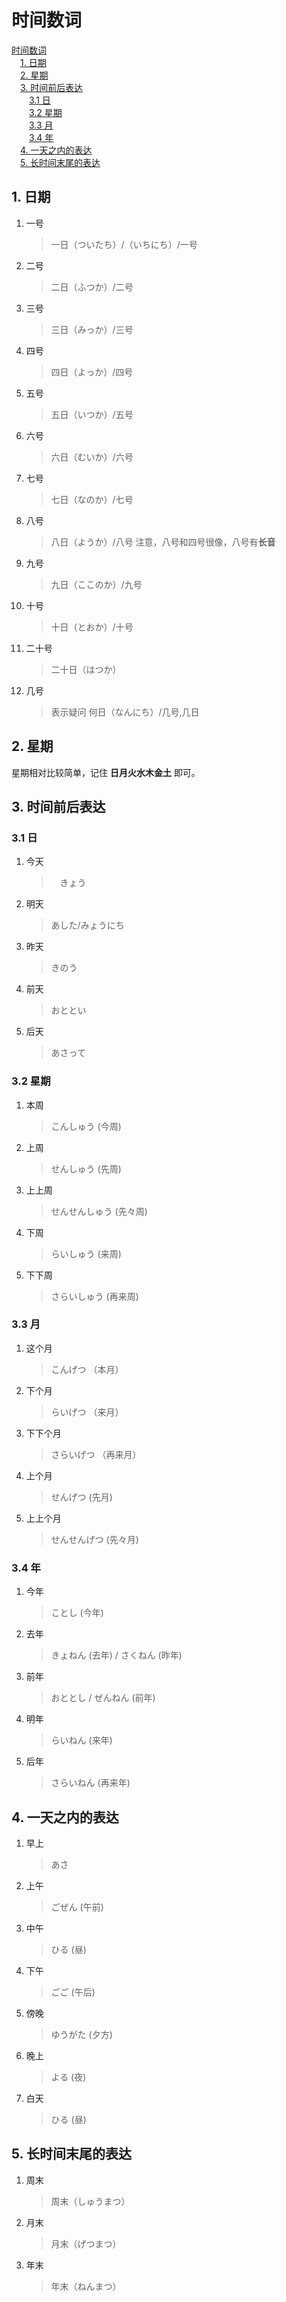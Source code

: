 # 时间数词

<!-- MDTOC maxdepth:6 firsth1:1 numbering:0 flatten:0 bullets:0 updateOnSave:1 -->

[时间数词](#时间数词)   
&emsp;[1. 日期](#1-日期)   
&emsp;[2. 星期](#2-星期)   
&emsp;[3. 时间前后表达](#3-时间前后表达)   
&emsp;&emsp;[3.1 日](#31-日)   
&emsp;&emsp;[3.2 星期](#32-星期)   
&emsp;&emsp;[3.3 月](#33-月)   
&emsp;&emsp;[3.4 年](#34-年)   
&emsp;[4. 一天之内的表达](#4-一天之内的表达)   
&emsp;[5. 长时间末尾的表达](#5-长时间末尾的表达)   

<!-- /MDTOC -->

## 1. 日期

1. 一号

    > 一日（ついたち）/（いちにち）/一号
2. 二号

    > 二日（ふつか）/二号
3. 三号

    > 三日（みっか）/三号
4. 四号

    > 四日（よっか）/四号
5. 五号

    > 五日（いつか）/五号
6. 六号

    > 六日（むいか）/六号
7. 七号

    > 七日（なのか）/七号
8. 八号

    > 八日（ようか）/八号
    > 注意，八号和四号很像，八号有**长音**
9. 九号

    > 九日（ここのか）/九号
10. 十号

    > 十日（とおか）/十号
11. 二十号

    > 二十日（はつか）
12. 几号

    > 表示疑问
    > 何日（なんにち）/几号,几日

## 2. 星期

星期相对比较简单，记住 **日月火水木金土** 即可。

## 3. 时间前后表达

### 3.1 日

1. 今天

    >　きょう
2. 明天

    > あした/みょうにち
3. 昨天

    > きのう
4. 前天

    > おととい
5. 后天

    > あさって

### 3.2 星期

1. 本周

    > こんしゅう (今周)
2. 上周

    > せんしゅう (先周)
3. 上上周

    > せんせんしゅう (先々周)
4. 下周

    > らいしゅう (来周)
5. 下下周

    > さらいしゅう (再来周)

### 3.3 月

1. 这个月

    > こんげつ （本月）
2. 下个月

    > らいげつ （来月）
3. 下下个月

    > さらいげつ （再来月）
4. 上个月

    > せんげつ (先月)
5. 上上个月

    > せんせんげつ (先々月)

### 3.4 年

1. 今年

    > ことし (今年)
2. 去年

    > きょねん (去年) / さくねん (昨年)
3. 前年

    > おととし / ぜんねん (前年)
4. 明年

    > らいねん (来年)
5. 后年

    > さらいねん (再来年)

## 4. 一天之内的表达

1. 早上

    > あさ
2. 上午

    > ごぜん (午前)
3. 中午

    > ひる (昼)
4. 下午

    > ごご (午后)
5. 傍晚

    > ゆうがた (夕方)
6. 晚上

    > よる (夜)
7. 白天

    > ひる (昼)

## 5. 长时间末尾的表达

1. 周末

    > 周末（しゅうまつ）
2. 月末

    > 月末（げつまつ）
3. 年末

    > 年末（ねんまつ）
